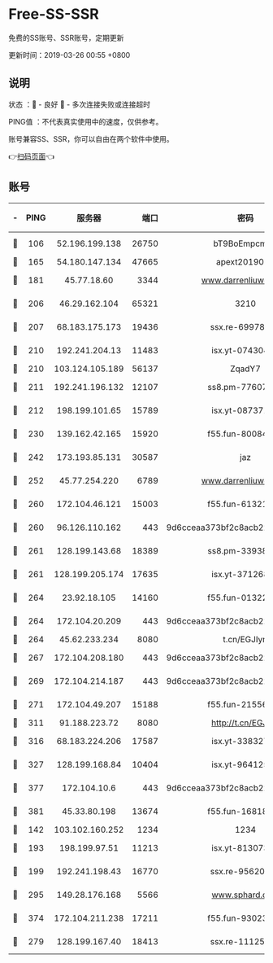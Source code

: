 # Free-SS-SSR

免费的SS账号、SSR账号，定期更新

更新时间：2019-03-26 00:55 +0800

## 说明

状态     ：🙂 - 良好 🙁 - 多次连接失败或连接超时

PING值   ：不代表真实使用中的速度，仅供参考。

账号兼容SS、SSR，你可以自由在两个软件中使用。

👉[扫码页面](https://liesauer.github.io/Free-SS-SSR/)👈

## 账号

|-|PING|服务器|端口|密码|加密方式|区域|
|:----:|:----:|:-----:|-----:|:----:|:----:|:----:|
|🙂|106|52.196.199.138|26750|bT9BoEmpcmP7|aes-256-cfb|JP|
|🙂|165|54.180.147.134|47665|apext2019001|chacha20|KR|
|🙂|181|45.77.18.60|3344|www.darrenliuwei.com|aes-256-cfb|JP|
|🙂|206|46.29.162.104|65321|3210|aes-256-ctr|RU|
|🙂|207|68.183.175.173|19436|ssx.re-69978912|aes-256-cfb|US|
|🙂|210|192.241.204.13|11483|isx.yt-07430483|aes-256-cfb|US|
|🙂|210|103.124.105.189|56137|ZqadY7|chacha20|CN|
|🙂|211|192.241.196.132|12107|ss8.pm-77607879|aes-256-cfb|US|
|🙂|212|198.199.101.65|15789|isx.yt-08737172|aes-256-cfb|US|
|🙂|230|139.162.42.165|15920|f55.fun-80084282|aes-256-cfb|SG|
|🙂|242|173.193.85.131|30587|jaz|aes-256-cfb|US|
|🙂|252|45.77.254.220|6789|www.darrenliuwei.com|aes-256-cfb|SG|
|🙂|260|172.104.46.121|15003|f55.fun-61321984|aes-256-cfb|SG|
|🙂|260|96.126.110.162|443|9d6cceaa373bf2c8acb22e60b6a58be6|aes-256-cfb|US|
|🙂|261|128.199.143.68|18389|ss8.pm-33938074|aes-256-cfb|SG|
|🙂|261|128.199.205.174|17635|isx.yt-37126859|aes-256-cfb|SG|
|🙂|264|23.92.18.105|14160|f55.fun-01322575|aes-256-cfb|US|
|🙂|264|172.104.20.209|443|9d6cceaa373bf2c8acb22e60b6a58be6|aes-256-cfb|US|
|🙂|264|45.62.233.234|8080|t.cn/EGJIyrl|rc4-md5|CA|
|🙂|267|172.104.208.180|443|9d6cceaa373bf2c8acb22e60b6a58be6|aes-256-cfb|US|
|🙂|269|172.104.214.187|443|9d6cceaa373bf2c8acb22e60b6a58be6|aes-256-cfb|US|
|🙂|271|172.104.49.207|15188|f55.fun-21556723|aes-256-cfb|SG|
|🙂|311|91.188.223.72|8080|http://t.cn/EGJIyrl|rc4-md5|RU|
|🙂|316|68.183.224.206|17587|isx.yt-33832783|aes-256-cfb|SG|
|🙂|327|128.199.168.84|10404|isx.yt-96412593|aes-256-cfb|SG|
|🙂|377|172.104.10.6|443|9d6cceaa373bf2c8acb22e60b6a58be6|aes-256-cfb|US|
|🙂|381|45.33.80.198|13674|f55.fun-16818858|aes-256-cfb|US|
|🙂|142|103.102.160.252|1234|1234|rc4-md5|JP|
|🙂|193|198.199.97.51|11213|isx.yt-81307363|aes-256-cfb|US|
|🙂|199|192.241.198.43|16770|ssx.re-95620121|aes-256-cfb|US|
|🙂|295|149.28.176.168|5566|www.sphard.com|aes-256-cfb|AU|
|🙂|374|172.104.211.238|17211|f55.fun-93023249|aes-256-cfb|US|
|🙁|279|128.199.167.40|18413|ssx.re-11125566|aes-256-cfb|SG|
